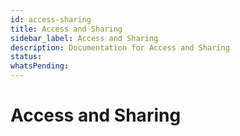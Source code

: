```yaml
---
id: access-sharing
title: Access and Sharing
sidebar_label: Access and Sharing
description: Documentation for Access and Sharing
status: 
whatsPending: 
---
```


# Access and Sharing

